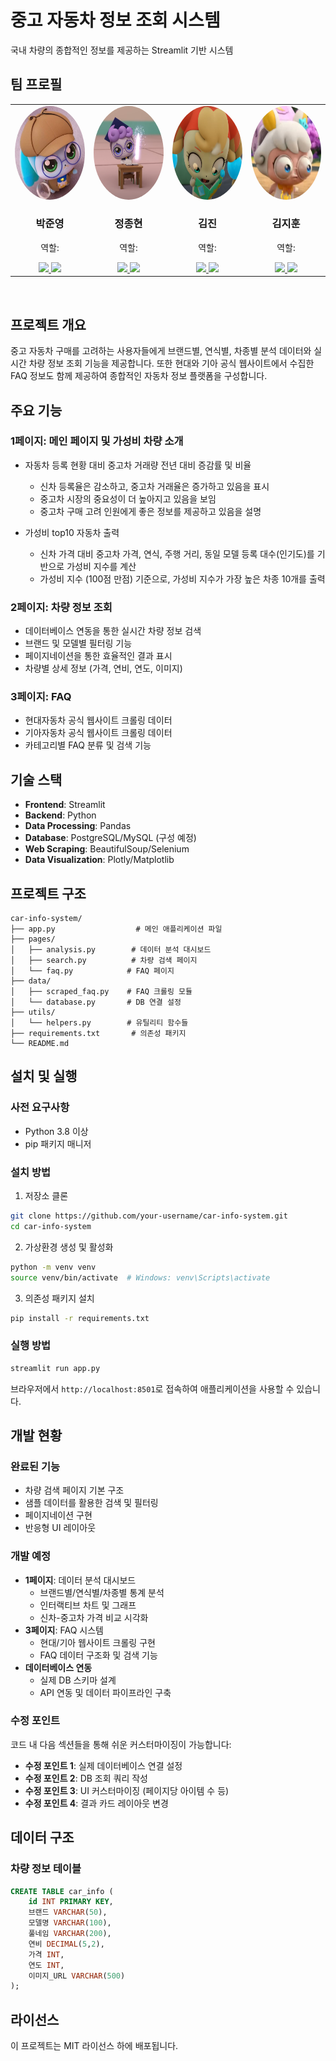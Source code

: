 # 중고 자동차 정보 조회 시스템

국내 차량의 종합적인 정보를 제공하는 Streamlit 기반 시스템

## 팀 프로필
<table>
<tr>
<td align="center" width="200">
<img src="images/yeon.jpg" width="150" height="150" style="border-radius: 50%;" alt="박준영"/>
<br />
<h3>박준영</h3>
<p>역할: </p>
<a href="https://github.com/deneb784">
<img src="https://img.shields.io/badge/GitHub-181717?style=flat-square&logo=GitHub&logoColor=white"/>
</a>
<a href="mailto:deneb784@gmail.com">
<img src="https://img.shields.io/badge/Email-EA4335?style=flat-square&logo=Gmail&logoColor=white"/>
</a>
</td>
<td align="center" width="200">
<img src="images/jong.png" width="150" height="150" style="border-radius: 50%;" alt="정종현"/>
<br />
<h3>정종현</h3>
<p>역할: </p>
<a href="https://github.com/myem21">
<img src="https://img.shields.io/badge/GitHub-181717?style=flat-square&logo=GitHub&logoColor=white"/>
</a>
<a href="mailto:myem21@gmail.com">
<img src="https://img.shields.io/badge/Email-EA4335?style=flat-square&logo=Gmail&logoColor=white"/>
</a>
</td>
<td align="center" width="200">
<img src="images/jin.png" width="150" height="150" style="border-radius: 50%;" alt="김진"/>
<br />
<h3>김진</h3>
<p>역할: </p>
<a href="https://github.com/KIMjjjjjjjj">
<img src="https://img.shields.io/badge/GitHub-181717?style=flat-square&logo=GitHub&logoColor=white"/>
</a>
<a href="mailto:jin432101@gmail.com">
<img src="https://img.shields.io/badge/Email-EA4335?style=flat-square&logo=Gmail&logoColor=white"/>
</a>
</td>
<td align="center" width="200">
<img src="images/hun.jpg" width="150" height="150" style="border-radius: 50%;" alt="김지훈"/>
<br />
<h3>김지훈</h3>
<p>역할: </p>
<a href="https://github.com/ddeeqq">
<img src="https://img.shields.io/badge/GitHub-181717?style=flat-square&logo=GitHub&logoColor=white"/>
</a>
<a href="mailto:jihanki3@naver.com">
<img src="https://img.shields.io/badge/Email-EA4335?style=flat-square&logo=Gmail&logoColor=white"/>
</a>
</td>
</tr>
</table>

<br>

## 프로젝트 개요

중고 자동차 구매를 고려하는 사용자들에게 브랜드별, 연식별, 차종별 분석 데이터와 실시간 차량 정보 조회 기능을 제공합니다. 또한 현대와 기아 공식 웹사이트에서 수집한 FAQ 정보도 함께 제공하여 종합적인 자동차 정보 플랫폼을 구성합니다.

## 주요 기능

### 1페이지: 메인 페이지 및 가성비 차량 소개
- 자동차 등록 현황 대비 중고차 거래량 전년 대비 증감률 및 비율
  - 신차 등록율은 감소하고, 중고차 거래율은 증가하고 있음을 표시
  - 중고차 시장의 중요성이 더 높아지고 있음을 보임
  - 중고차 구매 고려 인원에게 좋은 정보를 제공하고 있음을 설명

- 가성비 top10 자동차 출력
  - 신차 가격 대비 중고차 가격, 연식, 주행 거리, 동일 모델 등록 대수(인기도)를 기반으로 가성비 지수를 계산
  - 가성비 지수 (100점 만점) 기준으로, 가성비 지수가 가장 높은 차종 10개를 출력

### 2페이지: 차량 정보 조회
- 데이터베이스 연동을 통한 실시간 차량 정보 검색
- 브랜드 및 모델별 필터링 기능
- 페이지네이션을 통한 효율적인 결과 표시
- 차량별 상세 정보 (가격, 연비, 연도, 이미지)

### 3페이지: FAQ
- 현대자동차 공식 웹사이트 크롤링 데이터
- 기아자동차 공식 웹사이트 크롤링 데이터
- 카테고리별 FAQ 분류 및 검색 기능

## 기술 스택

- **Frontend**: Streamlit
- **Backend**: Python
- **Data Processing**: Pandas
- **Database**: PostgreSQL/MySQL (구성 예정)
- **Web Scraping**: BeautifulSoup/Selenium
- **Data Visualization**: Plotly/Matplotlib

## 프로젝트 구조

```
car-info-system/
├── app.py                  # 메인 애플리케이션 파일
├── pages/
│   ├── analysis.py        # 데이터 분석 대시보드
│   ├── search.py          # 차량 검색 페이지
│   └── faq.py            # FAQ 페이지
├── data/
│   ├── scraped_faq.py    # FAQ 크롤링 모듈
│   └── database.py       # DB 연결 설정
├── utils/
│   └── helpers.py        # 유틸리티 함수들
├── requirements.txt       # 의존성 패키지
└── README.md
```

## 설치 및 실행

### 사전 요구사항
- Python 3.8 이상
- pip 패키지 매니저

### 설치 방법

1. 저장소 클론
```bash
git clone https://github.com/your-username/car-info-system.git
cd car-info-system
```

2. 가상환경 생성 및 활성화
```bash
python -m venv venv
source venv/bin/activate  # Windows: venv\Scripts\activate
```

3. 의존성 패키지 설치
```bash
pip install -r requirements.txt
```

### 실행 방법

```bash
streamlit run app.py
```

브라우저에서 `http://localhost:8501`로 접속하여 애플리케이션을 사용할 수 있습니다.

## 개발 현황

### 완료된 기능
- 차량 검색 페이지 기본 구조
- 샘플 데이터를 활용한 검색 및 필터링
- 페이지네이션 구현
- 반응형 UI 레이아웃

### 개발 예정
- **1페이지**: 데이터 분석 대시보드
  - 브랜드별/연식별/차종별 통계 분석
  - 인터랙티브 차트 및 그래프
  - 신차-중고차 가격 비교 시각화
- **3페이지**: FAQ 시스템
  - 현대/기아 웹사이트 크롤링 구현
  - FAQ 데이터 구조화 및 검색 기능
- **데이터베이스 연동**
  - 실제 DB 스키마 설계
  - API 연동 및 데이터 파이프라인 구축

### 수정 포인트

코드 내 다음 섹션들을 통해 쉬운 커스터마이징이 가능합니다:

- **수정 포인트 1**: 실제 데이터베이스 연결 설정
- **수정 포인트 2**: DB 조회 쿼리 작성
- **수정 포인트 3**: UI 커스터마이징 (페이지당 아이템 수 등)
- **수정 포인트 4**: 결과 카드 레이아웃 변경

## 데이터 구조

### 차량 정보 테이블
```sql
CREATE TABLE car_info (
    id INT PRIMARY KEY,
    브랜드 VARCHAR(50),
    모델명 VARCHAR(100),
    풀네임 VARCHAR(200),
    연비 DECIMAL(5,2),
    가격 INT,
    연도 INT,
    이미지_URL VARCHAR(500)
);
```

## 라이선스

이 프로젝트는 MIT 라이선스 하에 배포됩니다.
